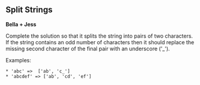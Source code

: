 ## Split Strings
**Bella + Jess**

Complete the solution so that it splits the string into pairs of two characters. If the string contains an odd number of characters then it should replace the missing second character of the final pair with an underscore ('_').

Examples:
````
* 'abc' =>  ['ab', 'c_']
* 'abcdef' => ['ab', 'cd', 'ef']
````